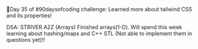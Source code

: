 🚀Day 35 of #90daysofcoding challenge:
Learned more about tailwind CSS and its properties!

DSA:
STRIVER A2Z (Arrays)
Finished arrays(1-D). 
Will spend this week learning about hashing/maps and C++ STL (Not able to implement them in questions yet)!!
